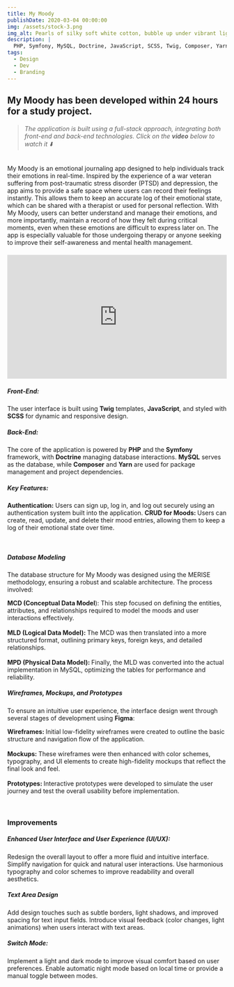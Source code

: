 ```yaml
---
title: My Moody
publishDate: 2020-03-04 00:00:00
img: /assets/stock-3.png
img_alt: Pearls of silky soft white cotton, bubble up under vibrant lighting
description: |
  PHP, Symfony, MySQL, Doctrine, JavaScript, SCSS, Twig, Composer, Yarn, Object-Oriented Programming, Relational database
tags:
  - Design
  - Dev
  - Branding
---
```



## My Moody has been developed within 24 hours for a study project. 
> <h6>The application is built using a full-stack approach, integrating both front-end and back-end technologies. Click on the <b>video</b> below to watch it ⬇️</h6>
My Moody is an emotional journaling app designed to help individuals track their emotions in real-time. Inspired by the experience of a war veteran suffering from post-traumatic stress disorder (PTSD) and depression, the app aims to provide a safe space where users can record their feelings instantly. This allows them to keep an accurate log of their emotional state, which can be shared with a therapist or used for personal reflection.
With My Moody, users can better understand and manage their emotions, and more importantly, maintain a record of how they felt during critical moments, even when these emotions are difficult to express later on. The app is especially valuable for those undergoing therapy or anyone seeking to improve their self-awareness and mental health management.

<!-- Responsive YouTube Video Embed -->
<div style="position: relative; padding-bottom: 56.25%; height: 0; overflow: hidden; max-width: 100%; margin: 20px 0;">
  <iframe 
    style="position: absolute; top: 0; left: 0; width: 100%; height: 100%;" 
    src="https://www.youtube.com/embed/hLyc1PlxEE8?si=ddEKnXdV0G0HQv7e" 
    title="My Moody Application Demo" 
    frameborder="0" 
    allow="accelerometer; autoplay; clipboard-write; encrypted-media; gyroscope; picture-in-picture; web-share" 
    referrerpolicy="strict-origin-when-cross-origin" 
    allowfullscreen>
  </iframe>
</div>

<p><h5>Front-End: </h5>The user interface is built using <b>Twig</b> templates, <b>JavaScript</b>, and styled with <b>SCSS</b> for dynamic and responsive design.

<h5>Back-End:</h5> The core of the application is powered by <b>PHP</b> and the <b>Symfony</b> framework, with <b>Doctrine</b> managing database interactions. <b>MySQL</b> serves as the database, while <b>Composer</b> and <b>Yarn</b> are used for package management and project dependencies.

<h5>Key Features:</h5>
<b>Authentication:</b> Users can sign up, log in, and log out securely using an authentication system built into the application.
<b>CRUD for Moods: </b>Users can create, read, update, and delete their mood entries, allowing them to keep a log of their emotional state over time.
</p>
<br>
<p><h5>Database Modeling</h5>
The database structure for My Moody was designed using the MERISE methodology, ensuring a robust and scalable architecture. The process involved:

<b>MCD (Conceptual Data Model</b>): This step focused on defining the entities, attributes, and relationships required to model the moods and user interactions effectively.
<br><br>
<b>MLD (Logical Data Model): </b>The MCD was then translated into a more structured format, outlining primary keys, foreign keys, and detailed relationships. 
<br><br>
<b>MPD (Physical Data Model): </b>Finally, the MLD was converted into the actual implementation in MySQL, optimizing the tables for performance and reliability.
<h5>Wireframes, Mockups, and Prototypes</h5>
To ensure an intuitive user experience, the interface design went through several stages of development using <b>Figma</b>:

<b>Wireframes: </b>Initial low-fidelity wireframes were created to outline the basic structure and navigation flow of the application.
<br><br>
<b>Mockups: </b>These wireframes were then enhanced with color schemes, typography, and UI elements to create high-fidelity mockups that reflect the final look and feel.
<br><br>
<b>Prototypes: </b>Interactive prototypes were developed to simulate the user journey and test the overall usability before implementation.</p>
<br>

### Improvements
<h5>Enhanced User Interface and User Experience (UI/UX):</h5>

Redesign the overall layout to offer a more fluid and intuitive interface.
Simplify navigation for quick and natural user interactions.
Use harmonious typography and color schemes to improve readability and overall aesthetics.

<h5>Text Area Design</h5>
Add design touches such as subtle borders, light shadows, and improved spacing for text input fields.
Introduce visual feedback (color changes, light animations) when users interact with text areas.


<h5>Switch Mode:</h5>
Implement a light and dark mode to improve visual comfort based on user preferences.
Enable automatic night mode based on local time or provide a manual toggle between modes.</p>

<style>
</style>



